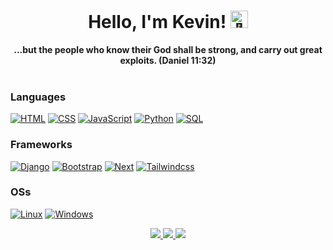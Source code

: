 <h1 align="center">Hello, I'm Kevin! <img src="https://github-production-user-asset-6210df.s3.amazonaws.com/24524555/238178097-766d336d-b87d-44ba-807c-c51de2bc6b4d.gif" width="28px" alt="👋"></h1>

<p align="center">
    <b>...but the people who know their God shall be strong, and carry out great exploits. (Daniel 11:32)</b><br><br>
    <!-- <i>
        Software Engineer in the house!<br>
    </i><br> -->
  <!-- <a href="https://www.linkedin.com/in/christianwhocodes/" target="_blank">
      <img src="https://img.shields.io/badge/LinkedIn-blue?style=for-the-badge&logo=linkedin&logoColor=white" alt="LinkedIn">
  </a> -->
</p>


### Languages

[![HTML](https://img.shields.io/badge/HTML-black?style=for-the-badge&logo=html5)](https://github.com/christianwhocodes)
[![CSS](https://img.shields.io/badge/CSS-black?style=for-the-badge&logo=css3)](https://github.com/christianwhocodes)
[![JavaScript](https://img.shields.io/badge/Javascript-black?style=for-the-badge&logo=javascript)](https://github.com/christianwhocodes)
[![Python](https://img.shields.io/badge/python-black?style=for-the-badge&logo=python)](https://github.com/christianwhocodes)
[![SQL](https://img.shields.io/badge/sql-black?style=for-the-badge&logo=postgresql)](https://github.com/christianwhocodes)


### Frameworks

[![Django](https://img.shields.io/badge/django-black?style=for-the-badge&logo=django)](https://github.com/christianwhocodes)
[![Bootstrap](https://img.shields.io/badge/bootstrap-black?style=for-the-badge&logo=bootstrap)](https://github.com/christianwhocodes)
[![Next](https://img.shields.io/badge/next.js-black?style=for-the-badge&logo=next.js)](https://github.com/christianwhocodes)
[![Tailwindcss](https://img.shields.io/badge/tailwindcss-black?style=for-the-badge&logo=tailwindcss)](https://github.com/christianwhocodes)


### OSs

[![Linux](https://img.shields.io/badge/linux-black?style=for-the-badge&logo=Linux)](https://github.com/christianwhocodes)
[![Windows](https://img.shields.io/badge/Windows-black?style=for-the-badge&logo=Windows)](https://github.com/christianwhocodes)


<p align="center">
  <a href="https://github.com/christianwhocodes">
    <img src="https://github-profile-summary-cards.vercel.app/api/cards/profile-details?username=christianwhocodes&theme=transparent" />
  </a>
  <a href="https://github.com/christianwhocodes">
    <img src="https://github-readme-streak-stats.herokuapp.com/?user=christianwhocodes&hide_border=true&card_width=338&theme=transparent" />
  </a>
  <a href="https://github.com/christianwhocodes">
    <img src="https://github-profile-summary-cards.vercel.app/api/cards/stats?username=christianwhocodes&theme=transparent" />
  </a>
</p>

<!--
- 🔭 I’m currently working on an vehicle b

- 🌱 I’m currently learning Bootstrap5

- 👯 I’m looking to collaborate on ...
- 🤔 I’m looking for help with ...
- 💬 Ask me about ...
- 📫 How to reach me: ...
- 😄 Pronouns: ...
- ⚡ Fun fact: ...
  -->
